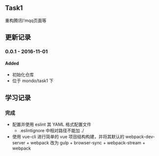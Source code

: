## Task1

重构腾讯I‘mqq页面等

## 更新记录

### 0.0.1 - 2016-11-01
#### Added
- 初始化仓库
- 位于 mondo/task1 下

## 学习记录
### 完成
- 配置并使用 eslint 其 YAML 格式配置文件
    - .eslintignore 中相对路径不能加 ./
- 使用 vue-cli 进行简单的 vue 项目结构构建，并将其默认的 webpack-dev-server + webpack 改为 gulp + browser-sync + webpack-stream + webpack